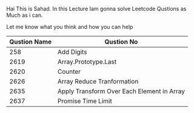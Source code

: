 

Hai This is Sahad. In this Lecture Iam gonna solve Leetcode Qustions as Much as i can.
 
Let me know what you think and how you can help


| Qustion Name  | Qustion No                                  |
| ------------- | -------------                               |
| 258           | Add Digits                                  |
| 2619          | Array.Prototype.Last                        |
| 2620          | Counter                                     |
| 2626          | Array Reduce Tranformation                  |
| 2635          |  Apply Transform Over Each Element in Array |
| 2637          | Promise Time Limit                          |